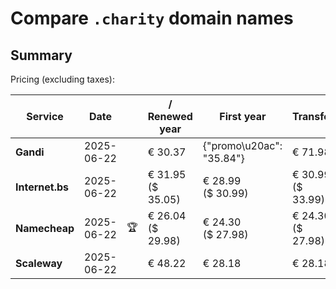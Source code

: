 # Compare `.charity` domain names

## Summary

Pricing (excluding taxes):

| Service | Date |  | / Renewed year | First year | Transfer | Restoration |
|--|--|--|--|--|--|--|
| **Gandi** | 2025-06-22 |  | € 30.37 | {"promo\u20ac": "35.84"} | € 71.98 | € 98.66 |
| **Internet.bs** | 2025-06-22 |  | € 31.95<br>($ 35.05) | € 28.99<br>($ 30.99) | € 30.99<br>($ 33.99) | € 158.15<br>($ 156.09) |
| **Namecheap** | 2025-06-22 | 🏆 | € 26.04<br>($ 29.98) | € 24.30<br>($ 27.98) | € 24.30<br>($ 27.98) |  |
| **Scaleway** | 2025-06-22 |  | € 48.22 | € 28.18 | € 28.18 | € 49.99 |

